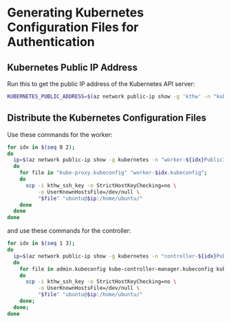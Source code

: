 # Generating Kubernetes Configuration Files for Authentication

## Kubernetes Public IP Address

Run this to get the public IP address of the Kubernetes API server:

```sh
KUBERNETES_PUBLIC_ADDRESS=$(az network public-ip show -g 'kthw' -n "kubernetes-the-hard-way" --query 'ipAddress' -o tsv;
```

## Distribute the Kubernetes Configuration Files

Use these commands for the worker:

```sh
for idx in $(seq 0 2);
do
  ip=$(az network public-ip show -g kubernetes -n "worker-${idx}PublicIP" --query 'ipAddress' -o tsv)
  do
    for file in "kube-proxy.kubeconfig" "worker-$idx.kubeconfig";
    do
      scp -i kthw_ssh_key -o StrictHostKeyChecking=no \
          -o UserKnownHostsFile=/dev/null \
          "$file" "ubuntu@$ip:/home/ubuntu/"
    done
  done
done
```

and use these commands for the controller:

```sh
for idx in $(seq 1 3);
do
  ip=$(az network public-ip show -g kubernetes -n "controller-${idx}PublicIP" --query 'ipAddress' -o tsv)
  do
    for file in admin.kubeconfig kube-controller-manager.kubeconfig kube-scheduler.kubeconfig; \
    do
      scp -i kthw_ssh_key -o StrictHostKeyChecking=no \
          -o UserKnownHostsFile=/dev/null \
          "$file" "ubuntu@$ip:/home/ubuntu/"
    done;
  done;
done
```
